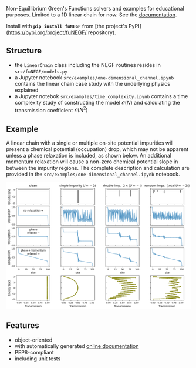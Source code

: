 Non-Equillibrium Green's Functions solvers and examples for educational purposes. Limited to a 1D linear chain for now.
See the [documentation](https://funegf.readthedocs.io/en/latest/).

Install with **```pip install fuNEGF```** from [the project's PyPI](https://pypi.org/project/fuNEGF/ repository).

## Structure
* the ```LinearChain``` class including the NEGF routines resides in ```src/fuNEGF/models.py```
* a Jupyter notebook ```src/examples/one-dimensional_channel.ipynb``` contains the linear chain case study with the underlying physics explained
* a Jupyter notebok ```src/examples/time_complexity.ipynb``` contains a time complexity study of constructing the model $\mathcal{O}(N)$ and calculating the transmission coefficient $\mathcal{O}(N^2)$

## Example
A linear chain with a single or multiple on-site potential impurities will present a chemical potential (occupation) drop, which may not be apparent unless a phase relaxation is included, as shown below.
An additional momentum relaxation will cause a non-zero chemical potential slope in between the impurity regions.
The complete description and calculation are provided in the ```src/examples/one-dimensional_channel.ipynb``` notebook.

![example](./example.png)

## Features
* object-oriented
* with automatically generated [online documentation](https://funegf.readthedocs.io/en/latest/)
* PEP8-compliant
* including unit tests
